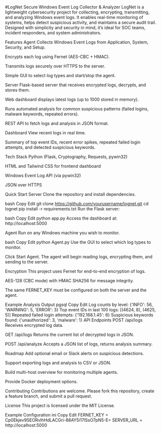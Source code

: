 #LogNet
Secure Windows Event Log Collector & Analyzer
LogNet is a lightweight cybersecurity project for collecting, encrypting, transmitting, and analyzing Windows event logs.
It enables real-time monitoring of systems, helps detect suspicious activity, and maintains a secure audit trail.
Designed with simplicity and security in mind, it’s ideal for SOC teams, incident responders, and system administrators.

Features
Agent
Collects Windows Event Logs from Application, System, Security, and Setup.

Encrypts each log using Fernet (AES-CBC + HMAC).

Transmits logs securely over HTTPS to the server.

Simple GUI to select log types and start/stop the agent.

Server
Flask-based server that receives encrypted logs, decrypts, and stores them.

Web dashboard displays latest logs (up to 1000 stored in memory).

Runs automated analysis for common suspicious patterns (failed logins, malware keywords, repeated errors).

REST API to fetch logs and analysis in JSON format.

Dashboard
View recent logs in real time.

Summary of top event IDs, recent error spikes, repeated failed login attempts, and detected suspicious keywords.

Tech Stack
Python (Flask, Cryptography, Requests, pywin32)

HTML and Tailwind CSS for frontend dashboard

Windows Event Log API (via pywin32)

JSON over HTTPS

Quick Start
Server
Clone the repository and install dependencies.

bash
Copy
Edit
git clone https://github.com/yourusername/lognet.git
cd lognet
pip install -r requirements.txt
Run the Flask server:

bash
Copy
Edit
python app.py
Access the dashboard at:
http://localhost:5000

Agent
Run on any Windows machine you wish to monitor.

bash
Copy
Edit
python Agent.py
Use the GUI to select which log types to monitor.

Click Start Agent.
The agent will begin reading logs, encrypting them, and sending to the server.

Encryption
This project uses Fernet for end-to-end encryption of logs.

AES-128 (CBC mode) with HMAC SHA256 for message integrity.

The same FERNET_KEY must be configured on both the server and the agent.

Example Analysis Output
pgsql
Copy
Edit
Log counts by level: {'INFO': 56, 'WARNING': 5, 'ERROR': 3}
Top event IDs in last 100 logs: [(4624, 8), (4625, 5)]
Repeated failed login attempts: {'192.168.1.45': 6}
Suspicious keywords found: {'unauthorized': 3, 'malware': 1}
API Endpoints
POST /api/logs
Receives encrypted log data.

GET /api/logs
Returns the current list of decrypted logs in JSON.

POST /api/analyze
Accepts a JSON list of logs, returns analysis summary.

Roadmap
Add optional email or Slack alerts on suspicious detections.

Support exporting logs and analysis to CSV or JSON.

Build multi-host overview for monitoring multiple agents.

Provide Docker deployment options.

Contributing
Contributions are welcome. Please fork this repository, create a feature branch, and submit a pull request.

License
This project is licensed under the MIT License.

Example Configuration
ini
Copy
Edit
FERNET_KEY = Cp0Ekjev9SEORvIhHdLACGri-88AY5i17lSsO7pN5-E=
SERVER_URL = http://localhost:5000
